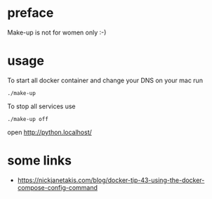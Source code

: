 # preface
Make-up is not for women only :-)

# usage

To start all docker container and change your DNS on your mac run
```
./make-up
```

To stop all services use
```
./make-up off
```

open http://python.localhost/

# some links
* https://nickjanetakis.com/blog/docker-tip-43-using-the-docker-compose-config-command
